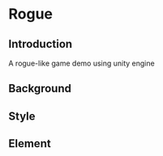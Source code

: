 # Rogue

## Introduction
A rogue-like game demo using unity engine

## Background

## Style

## Element

